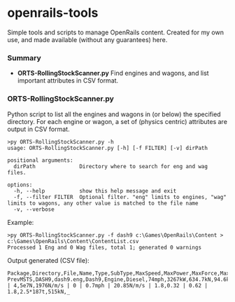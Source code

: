 # openrails-tools
Simple tools and scripts to manage OpenRails content.
Created for my own use, and made available (without any guarantees) here.

### Summary

-  **ORTS-RollingStockScanner.py**
   Find engines and wagons, and list important attributes in CSV format.

### ORTS-RollingStockScanner.py
Python script to list all the engines and wagons in (or below) the specified directory.
For each engine or wagon, a set of (physics centric) attributes are output in CSV format.

```
>py ORTS-RollingStockScanner.py -h
usage: ORTS-RollingStockScanner.py [-h] [-f FILTER] [-v] dirPath

positional arguments:
  dirPath              Directory where to search for eng and wag files.

options:
  -h, --help           show this help message and exit
  -f, --filter FILTER  Optional filter. "eng" limits to engines, "wag" limits to wagons, any other value is matched to the file name
  -v, --verbose
```

Example:
```
>py ORTS-RollingStockScanner.py -f dash9 c:\Games\OpenRails\Content > c:\Games\OpenRails\Content\ContentList.csv
Processed 1 Eng and 0 Wag files, total 1; generated 0 warnings
```

Output generated (CSV file):
```
Package,Directory,File,Name,Type,SubType,MaxSpeed,MaxPower,MaxForce,MaxBrakeForce,Weight,Length,Wheels/Axles,CouplerStrength,Friction,Adhesion,DerailRailForce,DerailBufferForce,TotalLength
PrevMSTS,DASH9,dash9.eng,Dash9,Engine,Diesel,74mph,3267kW,634.7kN,94.6kN,187t,21.8m,12 | 4,5e7N,1976N/m/s | 0 | 0.7mph | 20.85N/m/s | 1.8,0.32 | 0.62 | 1.8,2.5*187t,515kN,_
```
